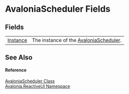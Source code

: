 # AvaloniaScheduler Fields




## Fields
<table>
<tr>
<td><a href="F_Avalonia_ReactiveUI_AvaloniaScheduler_Instance">Instance</a></td>
<td>The instance of the <a href="T_Avalonia_ReactiveUI_AvaloniaScheduler">AvaloniaScheduler</a>.</td>
</tr>
</table>

## See Also


#### Reference
<a href="T_Avalonia_ReactiveUI_AvaloniaScheduler">AvaloniaScheduler Class</a>  
<a href="N_Avalonia_ReactiveUI">Avalonia.ReactiveUI Namespace</a>  

